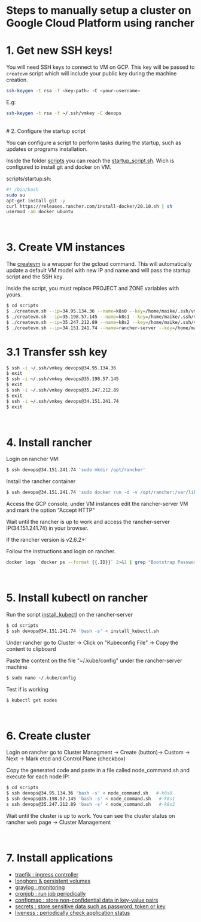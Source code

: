 # Steps to manually setup a cluster on Google Cloud Platform using rancher


# 1. Get new SSH keys!

You will need SSH keys to connect to VM on GCP. This key will be passed to `createvm` script which will include your public key during the machine creation.

```sh
ssh-keygen -t rsa -f <key-path> -C <your-username>
```
E.g: 
```sh
ssh-keygen -t rsa -f ~/.ssh/vmkey -C devops
```
<br>
# 2. Configure the startup script

You can configure a script to perform tasks during the startup, such as updates or programs installation.

Inside the folder [scripts](scripts) you can reach the [startup_script.sh](scripts/startup.sh). Wich is configured to install git and docker on VM.

scripts/startup.sh:

```sh
#! /bin/bash
sudo su
apt-get install git -y
curl https://releases.rancher.com/install-docker/20.10.sh | sh
usermod -aG docker ubuntu

```
<br>

# 3. Create VM instances

The [createvm](scripts/createvm.sh) is a wrapper for the gcloud command. This will automatically update a default VM model with new IP and name and will pass the startup script and the SSH key.

Inside the script, you must replace PROJECT and ZONE variables with yours.

```sh
$ cd scripts
$ ./createvm.sh --ip=34.95.134.36 --name=k8s0 --key=/home/maike/.ssh/vmkey.pub --script=./startup.sh --username=devops
$ ./createvm.sh --ip=35.198.57.145 --name=k8s1 --key=/home/maike/.ssh/vmkey.pub --script=./startup.sh --username=devops
$ ./createvm.sh --ip=35.247.212.89 --name=k8s2 --key=/home/maike/.ssh/vmkey.pub --script=./startup.sh --username=devops
$ ./createvm.sh --ip=34.151.241.74 --name=rancher-server --key=/home/maike/.ssh/vmkey.pub --script=./startup.sh --username=devops
```
# 3.1 Transfer ssh key
```sh
$ ssh -i ~/.ssh/vmkey devops@34.95.134.36
$ exit
$ ssh -i ~/.ssh/vmkey devops@35.198.57.145
$ exit
$ ssh -i ~/.ssh/vmkey devops@35.247.212.89
$ exit
$ ssh -i ~/.ssh/vmkey devops@34.151.241.74
$ exit
```

<br>

# 4. Install rancher

Login on rancher VM:
```sh
$ ssh devops@34.151.241.74 'sudo mkdir /opt/rancher'
```
Install the rancher container
```sh
$ ssh devops@34.151.241.74 'sudo docker run -d -v /opt/rancher:/var/lib/rancher --restart=unless-stopped -p 80:80 -p 443:443 --privileged rancher/rancher:v2.4.3'
```
Access the GCP console, under VM instances edit the rancher-server VM and mark the option "Accept HTTP"

Wait until the rancher is up to work and access the rancher-server IP(34.151.241.74) in your browser.

If the rancher version is v2.6.2+:

Follow the instructions and login on rancher.

```sh
docker logs `docker ps --format {{.ID}}` 2>&1 | grep "Bootstrap Password:"
```

<br>

# 5. Install kubectl on rancher

Run the script [install_kubectl](scripts/install_kubectl.sh) on the rancher-server

```sh
$ cd scripts
$ ssh devops@34.151.241.74 'bash -s' < install_kubectl.sh
```
Under rancher go to Cluster -> Click on "Kubeconfig File" -> Copy the content to clipboard

Paste the content on the file "~/.kube/config" under the rancher-server machine
```sh
$ sudo nano ~/.kube/config
```
Test if is working

```sh
$ kubectl get nodes
```
<br>

# 6. Create cluster

Login on rancher go to Cluster Managment -> Create (button)-> Custom -> Next -> Mark etcd and Control Plane (checkbox)

Copy the generated code and paste in a file called node_command.sh and execute for each node IP:

```sh
$ cd scripts
$ ssh devops@34.95.134.36 'bash -s' < node_command.sh   #-k8s0
$ ssh devops@35.198.57.145 'bash -s' < node_command.sh   #-k8s1
s ssh devops@35.247.212.89 'bash -s' < node_command.sh   #-k8s2
```

Wait until the cluster is up to work. You can see the cluster status on rancher web page -> Cluster Management

<br>

# 7. Install applications

- [traefik : ingress controller](traefik.md)
- [longhorn & persistent volumes](longhorn.md) 
- [graylog : monitoring](graylog.md)
- [cronjob : run job periodically](cronjob.md)
- [configmap : store non-confidential data in key-value pairs](configmap.md)
- [secrets : store sensitive data such as password, token or key](secrets.md)
- [liveness : periodically check application status](liveness.md)